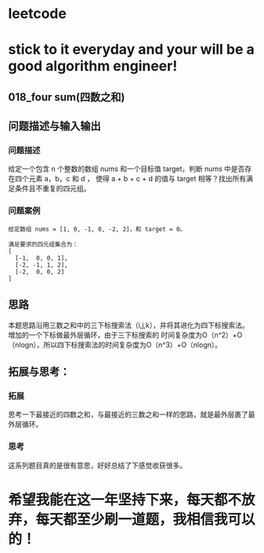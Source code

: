 # leetcode
# stick to it everyday and your will be a good algorithm engineer!
## 018_four sum(四数之和)
## 问题描述与输入输出

### 问题描述

给定一个包含 n 个整数的数组 nums 和一个目标值 target，判断 nums 中是否存在四个元素 a，b，c 和 d ，
使得 a + b + c + d 的值与 target 相等？找出所有满足条件且不重复的四元组。

### 问题案例

	给定数组 nums = [1, 0, -1, 0, -2, 2]，和 target = 0。

	满足要求的四元组集合为：
	[
	  [-1,  0, 0, 1],
	  [-2, -1, 1, 2],
	  [-2,  0, 0, 2]
	]
 
## 思路			
本题思路沿用三数之和中的三下标搜索法（i,j,k），并将其进化为四下标搜索法。增加的一个下标做最外层循环，由于三下标搜索的
时间复杂度为O（n^2）+O（nlogn），所以四下标搜索法的时间复杂度为O（n^3）+O（nlogn）。

## 拓展与思考：
### 拓展
思考一下最接近的四数之和，与最接近的三数之和一样的思路，就是最外层裹了最外层循环。
### 思考
这系列题目真的是很有意思，好好总结了下感觉收获很多。
        
# 希望我能在这一年坚持下来，每天都不放弃，每天都至少刷一道题，我相信我可以的！
